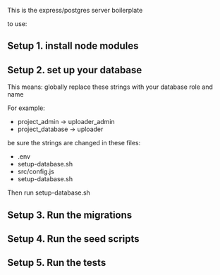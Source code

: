This is the express/postgres server boilerplate


to use:

## Setup 1. install node modules

## Setup 2. set up your database

This means: globally replace these strings with your database role and name

For example:
* project_admin -> uploader_admin
* project_database -> uploader

be sure the strings are changed in these files:

* .env
* setup-database.sh
* src/config.js
* setup-database.sh

Then run setup-database.sh

## Setup 3. Run the migrations
## Setup 4. Run the seed scripts
## Setup 5. Run the tests